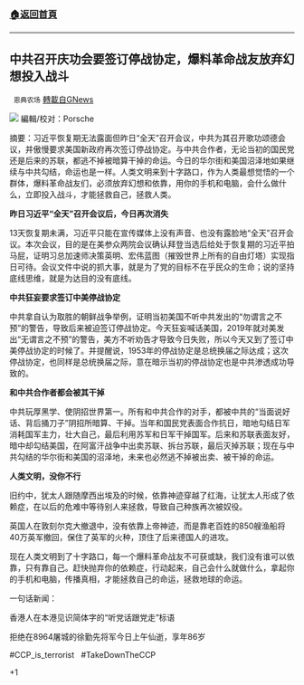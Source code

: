 ###  [:house:返回首頁](https://github.com/ourhimalayas/txt)
---

## 中共召开庆功会要签订停战协定，爆料革命战友放弃幻想投入战斗
` 恩典农场` [轉載自GNews](https://gnews.org/zh-hans/729928/)

![]()![](https://gnews.org/wp-content/uploads/2021/01/6c86d77fc63029ff.png)
編輯/校对：Porsche

摘要：习近平恢复期无法露面但昨日“全天”召开会议，中共为其召开歌功颂德会议，并傲慢要求美国新政府再次签订停战协定。与中共合作者，无论当初的国民党还是后来的苏联，都逃不掉被暗算干掉的命运。今日的华尔街和美国沼泽地如果继续与中共勾结，命运也是一样。人类文明来到十字路口，作为人类最想觉悟的一个群体，爆料革命战友们，必须放弃幻想和依靠，用你的手机和电脑，会什么做什么，立即投入战斗，才能拯救自己，拯救人类。

**昨日习近平“全天”召开会议后，今日再次消失**

13天恢复期未满，习近平只能在宣传媒体上没有声音、也没有露脸地“全天”召开会议。本次会议，目的是在美参众两院会议确认拜登当选后给处于恢复期的习近平拍马屁，证明习总加速师决策英明、宏伟蓝图（摧毁世界上所有的自由灯塔）实现指日可待。会议文件中说的抓大事，就是为了党的目标不在乎民众的生命；说的坚持底线思维，就是为达目的没有底线。

**中共狂妄要求签订中美停战协定**

中共拿自认为取胜的朝鲜战争举例，证明当初美国不听中共发出的“勿谓言之不预”的警告，导致后来被迫签订停战协定。今天狂妄喊话美国，2019年就对美发出“无谓言之不预”的警告，美方不听劝告才导致今日失败，所以今天又到了签订中美停战协定的时候了。并提醒说，1953年的停战协定是总统换届之际达成；这次停战协定，也同样是总统换届之际，意在暗示当初的停战协定也是中共渗透成功导致的。

**和中共合作者都会被其干掉**

中共玩厚黑学、使阴招世界第一。所有和中共合作的对手，都被中共的“当面说好话、背后捅刀子”阴招所暗算、干掉。当年和国民党表面合作抗日，暗地勾结日军消耗国军主力，壮大自己，最后利用苏军和日军干掉国军。后来和苏联表面友好，暗中却勾结美国，在阿富汗战争中出卖苏联、拆台苏联，最后灭掉苏联；现在与中共勾结的华尔街和美国的沼泽地，未来也必然逃不掉被出卖、被干掉的命运。

**人类文明，没你不行**

旧约中，犹太人跟随摩西出埃及的时候，依靠神迹穿越了红海，让犹太人形成了依赖症，在以后的危难中等待别人来拯救，导致自己种族再次被奴役。

英国人在敦刻尔克大撤退中，没有依靠上帝神迹，而是靠老百姓的850艘渔船将40万英军撤回，保住了英军的火种，顶住了后来德国人的进攻。

现在人类文明到了十字路口，每一个爆料革命战友不可获或缺，我们没有谁可以依靠，只有靠自己。赶快抛弃你的依赖症，行动起来，自己会什么就做什么，拿起你的手机和电脑，传播真相，才能拯救自己的命运，拯救地球的命运。

一句话新闻：

香港人在本港见识简体字的“听党话跟党走”标语

拒绝在8964屠城的徐勤先将军今日上午仙逝，享年86岁

#CCP\_is\_terrorist   #TakeDownTheCCP

+1

